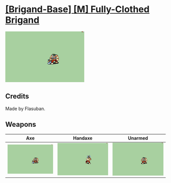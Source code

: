 # [\[Brigand-Base\] \[M\] Fully-Clothed Brigand](../%5BBrigand-Base%5D%20%5BM%5D%20Fully-Clothed%20Brigand)

<img src="./3.%20Axe/Axe_000.png" alt="[Brigand-Base] [M] Fully-Clothed Brigand standing" />

## Credits

Made by Flasuban.

## Weapons


|Axe |Handaxe |Unarmed |
|  :---: | :---: | :---: |
| <img alt="Axe animation" src="./3.%20Axe/Axe.gif" /> | <img alt="Handaxe animation" src="./4.%20Handaxe/Handaxe.gif" /> | <img alt="Unarmed animation" src="./8.%20Unarmed/Unarmed.gif" /> |
